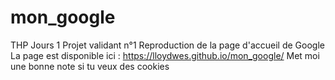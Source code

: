 # mon_google
THP Jours 1
Projet validant n°1
Reproduction de la page d'accueil de Google
La page est disponible ici : https://lloydwes.github.io/mon_google/
Met moi une bonne note si tu veux des cookies
